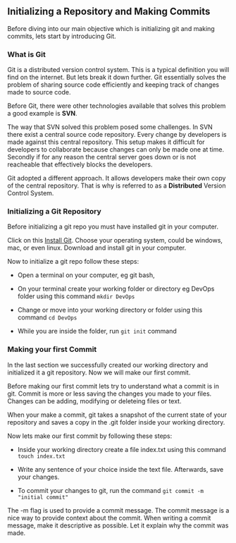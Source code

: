 ## Initializing a Repository and Making Commits

Before diving into our main objective which is initializing git and making commits, lets start by introducing Git.

### What is Git

Git is a distributed version control system. This is a typical definition you will find on the internet. But lets break it down further. Git essentially solves the problem of sharing source code efficiently and keeping track of changes made to source code.

Before Git, there were other technologies available that solves this problem a good example is **SVN**.

The way that SVN solved this problem posed some challenges. In SVN there exist a central source code repository. Every change by developers is made against this central repository. This setup makes it difficult for developers to collaborate because changes can only be made one at time. Secondly if for any reason the central server goes down or is not reacheable that effectively blocks the developers.

Git adopted a different approach. It allows developers make their own copy of the central repository. That is why is referred to as a **Distributed** Version Control System.


### Initializing a Git Repository

Before initializing a git repo you must have installed git in your computer. 

Click on this [Install Git](https://git-scm.com/downloads). Choose your operating system, could be windows, mac, or even linux. Download and install git in your computer.

Now to initialize a git repo follow these steps:

- Open a terminal on your computer, eg git bash,

- On your terminal create your working folder or directory eg DevOps folder using this command `mkdir DevOps`

- Change or move into your working directory or folder using this command `cd DevOps`

- While you are inside the folder, run `git init` command


### Making your first Commit

In the last section we successfully created our working directory and initialized it a git repository. Now we will make our first commit.

Before making our first commit lets try to understand what a commit is in git. Commit is more or less saving the changes you made to your files. Changes can be adding, modifying or deleteing files or text.

When your make a commit, git takes a snapshot of the current state of your repository and saves a copy in the .git folder inside your working directory.

Now lets make our first commit by following these steps:

- Inside your working directory create a file index.txt using this command `touch index.txt`

- Write any sentence of your choice inside the text file. Afterwards, save your changes.

- To commit your changes to git, run the command `git commit -m "initial commit"`

The -m flag is used to provide a commit message. The commit message is a nice way to provide context about the commit. When writing a commit message, make it descriptive as possible. Let it explain why the commit was made.
